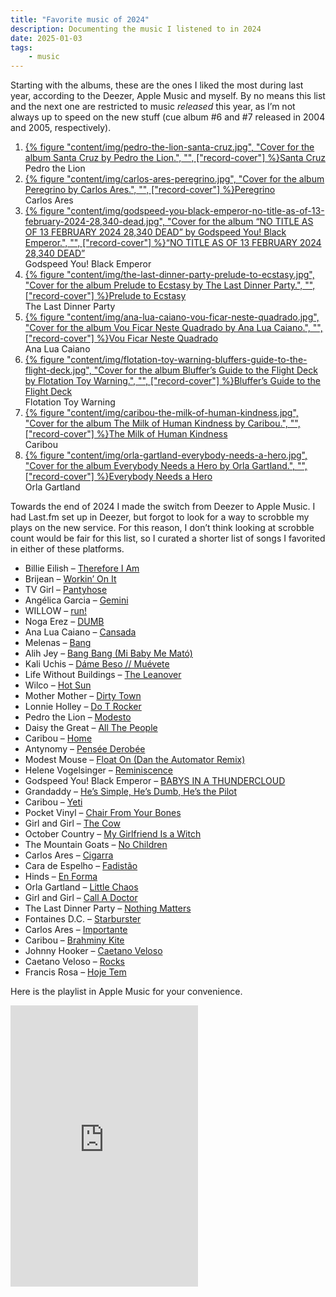 ```yaml
---
title: "Favorite music of 2024"
description: Documenting the music I listened to in 2024
date: 2025-01-03
tags:
    - music
---
```


Starting with the albums, these are the ones I liked the most during last year, according to the Deezer, Apple Music and myself. By no means this list and the next one are restricted to music *released* this year, as I’m not always up to speed on the new stuff (cue album #6 and #7 released in 2004 and 2005, respectively).

<ol class="records">
	<li class="record"><a href="https://album.link/i/1733934186">{% figure "content/img/pedro-the-lion-santa-cruz.jpg", "Cover for the album Santa Cruz by Pedro the Lion.", "", ["record-cover"] %}</a><a href="https://album.link/i/1733934186"><span class="record-title">Santa Cruz</span></a><br/><span class="record-artist">Pedro the Lion</span></li>
	<li class="record"><a href="https://album.link/i/1727089332">{% figure "content/img/carlos-ares-peregrino.jpg", "Cover for the album Peregrino by Carlos Ares.", "", ["record-cover"] %}</a><a href="https://album.link/i/1727089332"><span class="record-title">Peregrino</span></a><br/><span class="record-artist">Carlos Ares</span></li>
	<li class="record"><a href="https://album.link/i/1760821166">{% figure "content/img/godspeed-you-black-emperor-no-title-as-of-13-february-2024-28,340-dead.jpg", "Cover for the album “NO TITLE AS OF 13 FEBRUARY 2024 28,340 DEAD” by Godspeed You! Black Emperor.", "", ["record-cover"] %}</a><a href="https://album.link/i/1760821166"><span class="record-title">“NO TITLE AS OF 13 FEBRUARY 2024 28,340 DEAD”</span></a><br/><span class="record-artist">Godspeed You! Black Emperor</span></li>
	<li class="record"><a href="https://album.link/i/1716063932">{% figure "content/img/the-last-dinner-party-prelude-to-ecstasy.jpg", "Cover for the album Prelude to Ecstasy by The Last Dinner Party.", "", ["record-cover"] %}</a><a href="https://album.link/i/1716063932"><span class="record-title">Prelude to Ecstasy</span></a><br/><span class="record-artist">The Last Dinner Party</span></li>
	<li class="record"><a href="https://album.link/i/1727698280">{% figure "content/img/ana-lua-caiano-vou-ficar-neste-quadrado.jpg", "Cover for the album Vou Ficar Neste Quadrado by Ana Lua Caiano.", "", ["record-cover"] %}</a><a href="https://album.link/i/1727698280"><span class="record-title">Vou Ficar Neste Quadrado</span></a><br/><span class="record-artist">Ana Lua Caiano</span></li>
	<li class="record"><a href="https://album.link/i/119910299">{% figure "content/img/flotation-toy-warning-bluffers-guide-to-the-flight-deck.jpg", "Cover for the album Bluffer’s Guide to the Flight Deck by Flotation Toy Warning.", "", ["record-cover"] %}</a><a href="https://album.link/i/119910299"><span class="record-title">Bluffer’s Guide to the Flight Deck</span></a><br/><span class="record-artist">Flotation Toy Warning</span></li>
	<li class="record"><a href="https://album.link/i/1523085297">{% figure "content/img/caribou-the-milk-of-human-kindness.jpg", "Cover for the album The Milk of Human Kindness by Caribou.", "", ["record-cover"] %}</a><a href="https://album.link/i/1523085297"><span class="record-title">The Milk of Human Kindness</span></a><br/><span class="record-artist">Caribou</span></li>
	<li class="record"><a href="https://album.link/i/1754400339">{% figure "content/img/orla-gartland-everybody-needs-a-hero.jpg", "Cover for the album Everybody Needs a Hero by Orla Gartland.", "", ["record-cover"] %}</a><a href="https://album.link/i/1754400339"><span class="record-title">Everybody Needs a Hero</span></a><br/><span class="record-artist">Orla Gartland</span></li>
</ol>

Towards the end of 2024 I made the switch from Deezer to Apple Music. I had Last.fm set up in Deezer, but forgot to look for a way to scrobble my plays on the new service. For this reason, I don’t think looking at scrobble count would be fair for this list, so I curated a shorter list of songs I favorited in either of these platforms.

- Billie Eilish – [Therefore I Am](https://song.link/i/1564531181)
- Brijean – [Workin’ On It](https://song.link/i/1735967299)
- TV Girl – [Pantyhose](https://song.link/i/1623929722)
- Angélica Garcia – [Gemini](https://song.link/i/1715706783)
- WILLOW – [run!](https://song.link/i/1737442550)
- Noga Erez – [DUMB](https://song.link/i/1750120282)
- Ana Lua Caiano – [Cansada](https://song.link/i/1727698402)
- Melenas – [Bang](https://song.link/i/1678826139)
- Alih Jey – [Bang Bang (Mi Baby Me Mató)](https://song.link/i/1740132785)
- Kali Uchis – [Dáme Beso // Muévete](https://song.link/i/1710860487)
- Life Without Buildings – [The Leanover](https://song.link/i/889981676)
- Wilco – [Hot Sun](https://song.link/i/1749109019)
- Mother Mother – [Dirty Town](https://song.link/i/1107130808)
- Lonnie Holley – [Do T Rocker](https://song.link/i/1517727023)
- Pedro the Lion – [Modesto](https://song.link/i/1733934453)
- Daisy the Great – [All The People](https://song.link/i/1766351620)
- Caribou – [Home](https://song.link/i/1487724480)
- Antynomy – [Pensée Derobée](https://song.link/i/1762933487)
- Modest Mouse – [Float On (Dan the Automator Remix)](https://song.link/i/1735950214)
- Helene Vogelsinger – [Reminiscence](https://song.link/i/1682653909)
- Godspeed You! Black Emperor – [BABYS IN A THUNDERCLOUD](https://song.link/i/1760821181)
- Grandaddy – [He’s Simple, He’s Dumb, He’s the Pilot](https://song.link/i/1440937853)
- Caribou – [Yeti](https://song.link/i/1523085298)
- Pocket Vinyl – [Chair From Your Bones](https://song.link/i/1754750899)
- Girl and Girl – [The Cow](https://song.link/i/1769439390)
- October Country – [My Girlfriend Is a Witch](https://song.link/i/1724092448)
- The Mountain Goats – [No Children](https://song.link/i/310998183)
- Carlos Ares – [Cigarra](https://song.link/i/1727089860)
- Cara de Espelho – [Fadistão](https://song.link/i/1726590839)
- Hinds – [En Forma](https://song.link/i/1766374877)
- Orla Gartland – [Little Chaos](https://song.link/i/1754400535)
- Girl and Girl – [Call A Doctor](https://song.link/i/1728330447)
- The Last Dinner Party – [Nothing Matters](https://song.link/i/1716065012)
- Fontaines D.C. – [Starburster](https://song.link/i/1737990264)
- Carlos Ares – [Importante](https://song.link/i/1771610290)
- Caribou – [Brahminy Kite](https://song.link/i/1523085305)
- Johnny Hooker – [Caetano Veloso](https://song.link/i/1614136330)
- Caetano Veloso – [Rocks](https://song.link/i/1443800158)
- Francis Rosa – [Hoje Tem](https://song.link/i/1770166951)

Here is the playlist in Apple Music for your convenience.

<iframe class="embed" allow="autoplay *; encrypted-media *;" frameborder="0" height="450" style="overflow:hidden;background:transparent;" sandbox="allow-forms allow-popups allow-same-origin allow-scripts allow-storage-access-by-user-activation allow-top-navigation-by-user-activation" src="https://embed.music.apple.com/br/playlist/henrique-beiers-favorites-of-2024/pl.u-JJZCDRJeXmz?l=en"></iframe>
